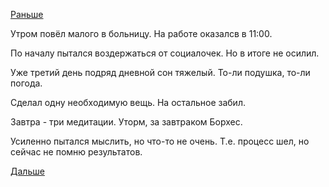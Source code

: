 [Раньше](2018.06.19.md)

Утром повёл малого в больницу.
На работе оказалсв в 11:00.

По началу пытался воздержаться от социалочек. Но в итоге не осилил.

Уже третий день подряд дневной сон тяжелый. То-ли подушка, то-ли погода.

Сделал одну необходимую вещь. На остальное забил.

Завтра - три медитации.
Уторм, за завтраком Борхес.

Усиленно пытался мыслить, но что-то не очень. Т.е. процесс шел, но сейчас не помню результатов.

[Дальше](2018.06.21.md)